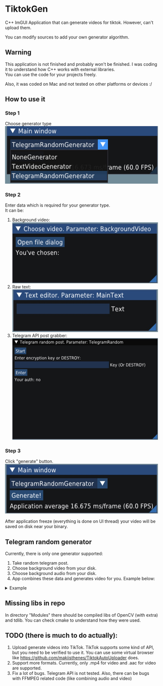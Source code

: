 # TiktokGen
C++ ImGUI Application that can generate videos for tiktok. However, can't upload them.

You can modify sources to add your own generator algorithm. 

## Warning
This application is not finished and probably won't be finished.
I was coding it to understand how C++ works with external libraries.
<br>You can use the code for your projects freely.

Also, it was coded on Mac and not tested on other platforms or devices :/

## How to use it
### Step 1
Choose generator type
![guide step 1](resources/guide1.jpg)

### Step 2
Enter data which is required for your generator type.<br>
It can be:
1) Background video: <br>
![guide step 2_1](resources/guide2.jpg)
2) Raw text: <br>
![guide step 2_2](resources/guide3.jpg)
3) Telegram API post grabber: <br>
![guide step 2_3](resources/guide4.jpg)

### Step 3
Click "generate" button.
![guide step 3](resources/guide5.jpg)

After application freeze
(everything is done on UI thread) your video will be saved on disk near your binary.



## Telegram random generator
Currently, there is only one generator supported:
1) Take random telegram post.
2) Choose background video from your disk.
3) Choose background audio from your disk. 
4) App combines these data and generates video for you. Example below:
<details>
<summary>Example</summary>

![example1](resources/example1.jpg)
</details>

## Missing libs in repo
In directory "Modules" there should be compiled libs of
OpenCV (with extra) and tdlib. You can check cmake 
to understand how they were used.

## TODO (there is much to do actually):
1) Upload generate videos into TikTok. TikTok supports some kind of API, but
you need to be verified to use it. You can use some virtual browser like
https://github.com/makiisthenes/TiktokAutoUploader does.
2) Support more formats. Currently, only .mp4 for video and .aac for video are supported.
3) Fix a lot of bugs. Telegram API is not tested. Also,
there can be bugs with FFMPEG related code (like combining audio and video)